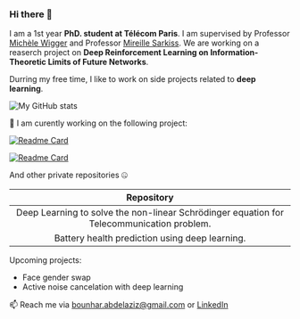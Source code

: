 ### Hi there 👋


I am a 1st year **PhD. student at Télécom Paris**. I am supervised by Professor 
[Michèle Wigger](https://perso.telecom-paristech.fr/wigger/) and Professor [Mireille Sarkiss](https://scholar.google.fr/citations?user=igEaL1QAAAAJ&hl=en). We are working on a reaserch project on **Deep Reinforcement Learning on Information-Theoretic Limits of Future Networks**.

Durring my free time, I like to work on side projects related to **deep learning**.

![My GitHub stats](https://github-readme-stats.vercel.app/api?username=BounharAbdelaziz&theme=dark&show_icons=true)

🔭 I am curently working on the following project:

[![Readme Card](https://github-readme-stats.vercel.app/api/pin/?username=BounharAbdelaziz&repo=Face-Aging-GAN)](https://github.com/BounharAbdelaziz/Face-Aging-GAN)

[![Readme Card](https://github-readme-stats.vercel.app/api/pin/?username=BounharAbdelaziz&repo=Face-Age-Classifier)](https://github.com/BounharAbdelaziz/Face-Age-Classifier)

And other private repositories 🤐

|                                            Repository                              
|:---------------------------:
| Deep Learning to solve the non-linear Schrödinger equation for Telecommunication problem.
| Battery health prediction using deep learning.

Upcoming projects:
* Face gender swap
* Active noise cancelation with deep learning

📫  Reach me via bounhar.abdelaziz@gmail.com or [LinkedIn](https://www.linkedin.com/in/abdelaziz-bounhar-a58910138/)
